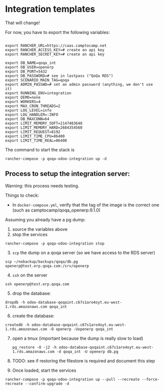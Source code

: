 # Integration templates

That will change!

For now, you have to export the following variables:

```

export RANCHER_URL=https://caas.camptocamp.net
export RANCHER_ACCESS_KEY=# create an api key
export RANCHER_SECRET_KEY=# create an api key

export DB_NAME=qoqa_int
export DB_USER=openerp
export DB_PORT=5432
export DB_PASSWORD=# see in lastpass ("QoQa RDS")
export SCENARIO_MAIN_TAG=qoqa
export ADMIN_PASSWD=# set an admin password (anything, we don't use it)
export RUNNING_ENV=integration
export DEMO=none
export WORKERS=4
export MAX_CRON_THREADS=2
export LOG_LEVEL=info
export LOG_HANDLER=:INFO
export DB_MAXCONN=64
export LIMIT_MEMORY_SOFT=2147483648
export LIMIT_MEMORY_HARD=2684354560
export LIMIT_REQUEST=8192
export LIMIT_TIME_CPU=86400
export LIMIT_TIME_REAL=86400

```

The command to start the stack is 

```
rancher-compose -p qoqa-odoo-integration up -d
```

## Process to setup the integration server:

Warning: this process needs testing.

Things to check:

* In `docker-compose.yml`, verify that the tag of the image is the correct one
  (such as camptocamp/qoqa_openerp:9.1.0)

Assuming you already have a pg dump:

1. source the variables above
2. stop the services

  ```
  rancher-compose -p qoqa-odoo-integration stop
  ```

3. `scp` the dump on a qoqa server (so we have access to the RDS server)

  ```
  scp ~/nobackup/backups/qoqa/db.pg openerp@test.erp.qoqa.com:/srv/openerp
  ```

4. `ssh` on the server

  ```
  ssh openerp@test.erp.qoqa.com
  ```
  
5. drop the database:

  ```
  dropdb -h odoo-database-qoqaint.c67s1aro4oyt.eu-west-1.rds.amazonaws.com qoqa_int
  ```
  
6. create the database:

  ```
  createdb -h odoo-database-qoqaint.c67s1aro4oyt.eu-west-1.rds.amazonaws.com -O openerp -Uopenerp qoqa_int
  ```
  
7. open a tmux (important because the dump is really slow to load)

   ```
   pg_restore -O -j2 -h odoo-database-qoqaint.c67s1aro4oyt.eu-west-1.rds.amazonaws.com -d qoqa_int -U openerp db.pg
   ```

8. TODO: see if restoring the filestore is required and document this step
   
8. Once loaded, start the services
```
rancher-compose -p qoqa-odoo-integration up --pull --recreate --force-recreate --confirm-upgrade -d
```
